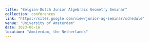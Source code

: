 ```yaml
---
title: "Belgian-Dutch Junior Algebraic Geometry Seminar"
collection: conferences
link: "https://sites.google.com/view/junior-ag-seminar/schedule"
venue: "University of Amsterdam"
date: 2023-06-16
location: "Amsterdam, the Netherlands"
---
```


